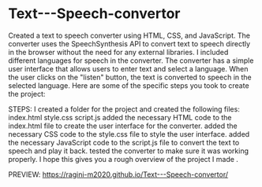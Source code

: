 # Text---Speech-convertor

Created a text to speech converter using HTML, CSS, and JavaScript. The converter uses the SpeechSynthesis API to convert text to speech directly in the browser without the need for any external libraries.
 I included different languages for speech in the converter.
The converter has a simple user interface that allows users to enter text and select a language.
When the user clicks on the "listen" button, the text is converted to speech in the selected language.
Here are some of the specific steps you took to create the project:


STEPS:
I created a folder for the project and created the following files:
index.html
style.css
script.js
 added the necessary HTML code to the index.html file to create the user interface for the converter.
 added the necessary CSS code to the style.css file to style the user interface.
 added the necessary JavaScript code to the script.js file to convert the text to speech and play it back.
 tested the converter to make sure it was working properly.
I hope this gives you a rough overview of the project I made .


PREVIEW: https://ragini-m2020.github.io/Text---Speech-convertor/
